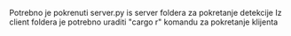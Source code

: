 Potrebno je pokrenuti server.py is server foldera za pokretanje detekcije
Iz client foldera je potrebno uraditi "cargo r" komandu za pokretanje klijenta
